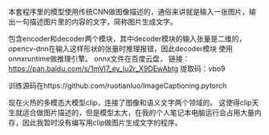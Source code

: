 本套程序里的模型使用传统CNN做图像描述的，通俗来讲就是输入一张图片，输出一句描述图片里的内容的文字，简称图片生成文字。

包含encoder和decoder两个模块，其中decoder模块的输入张量是二维的，opencv-dnn在输入这样形状的张量时推理报错，因此decoder模块
使用onnxruntime做推理引擎。
onnx文件在百度云盘，
链接：https://pan.baidu.com/s/1mVI7_ey_Iu2r_X9DEwAbtg 
提取码：vbo9

训练源码在https://github.com/ruotianluo/ImageCaptioning.pytorch


现在火热的多模态大模型clip，连接了图像和语义文字两个领域的。
这使得clip天生就适合做图片描述的，但是模型太大，在我的个人笔记本电脑运行会占用大量内存，因此我暂时没有编写用clip做图片生成文字的程序。

